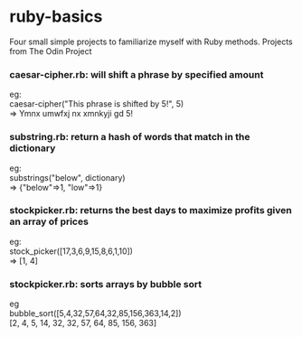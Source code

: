 # ruby-basics
Four small simple projects to familiarize myself with Ruby methods.
Projects from The Odin Project

### caesar-cipher.rb: will shift a phrase by specified amount

eg: <br /> caesar-cipher("This phrase is shifted by 5!", 5) <br /> => Ymnx umwfxj nx xmnkyji gd 5!

### substring.rb: return a hash of words that match in the dictionary
eg: <br /> substrings("below", dictionary) <br /> => {"below"=>1, "low"=>1}

### stockpicker.rb: returns the best days to maximize profits given an array of prices
eg: <br /> stock_picker([17,3,6,9,15,8,6,1,10]) <br /> => [1, 4]

### stockpicker.rb: sorts arrays by bubble sort
eg <br /> bubble_sort([5,4,32,57,64,32,85,156,363,14,2]) <br /> [2, 4, 5, 14, 32, 32, 57, 64, 85, 156, 363]